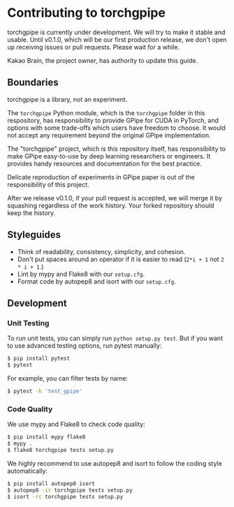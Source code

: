 # Contributing to torchgpipe

torchgpipe is currently under development. We will try to make it stable and
usable. Until v0.1.0, which will be our first production release, we don't open
up receiving issues or pull requests. Please wait for a while.

Kakao Brain, the project owner, has authority to update this guide.

## Boundaries

torchgpipe is a library, not an experiment.

The `torchgpipe` Python module, which is the `torchgpipe` folder in this
respository, has responsibility to provide GPipe for CUDA in PyTorch, and
options with some trade-offs which users have freedom to choose. It would not
accept any requirement beyond the original GPipe implementation.

The "torchgpipe" project, which is this repository itself, has responsibility
to make GPipe easy-to-use by deep learning researchers or engineers. It
provides handy resources and documentation for the best practice.

Delicate reproduction of experiments in GPipe paper is out of the
responsibility of this project.

After we release v0.1.0, if your pull request is accepted, we will merge it by
squashing regardless of the work history. Your forked repository should keep
the history.

## Styleguides

- Think of readability, consistency, simplicity, and cohesion.
- Don't put spaces around an operator if it is easier to read
  (`2*i + 1` not `2 * i + 1`.)
- Lint by mypy and Flake8 with our `setup.cfg`.
- Format code by autopep8 and isort with our `setup.cfg`.

## Development

### Unit Testing

To run unit tests, you can simply run `python setup.py test`. But if you want
to use advanced testing options, run pytest manually:

```sh
$ pip install pytest
$ pytest
```

For example, you can filter tests by name:

```sh
$ pytest -k 'test_gpipe'
```

### Code Quality

We use mypy and Flake8 to check code quality:

```sh
$ pip install mypy flake8
$ mypy .
$ flake8 torchgpipe tests setup.py
```

We highly recommend to use autopep8 and isort to follow the coding style
automatically:

```sh
$ pip install autopep8 isort
$ autopep8 -ir torchgpipe tests setup.py
$ isort -rc torchgpipe tests setup.py
```
